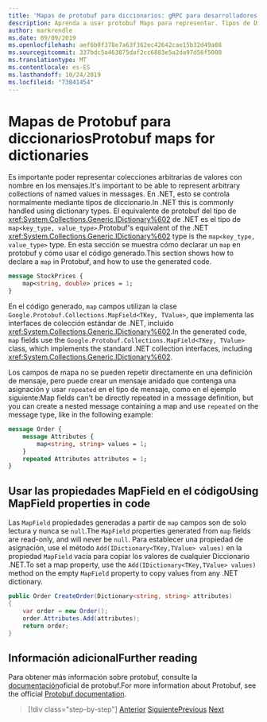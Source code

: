 ```yaml
---
title: 'Mapas de protobuf para diccionarios: gRPC para desarrolladores de WCF'
description: Aprenda a usar protobuf Maps para representar. Tipos de Diccionario de la red.
author: markrendle
ms.date: 09/09/2019
ms.openlocfilehash: aef6b0f378e7a63f362ec42642cae15b32d49a08
ms.sourcegitcommit: 337bdc5a463875daf2cc6883e5a2da97d56f5000
ms.translationtype: MT
ms.contentlocale: es-ES
ms.lasthandoff: 10/24/2019
ms.locfileid: "73841454"
---
```

# <a name="protobuf-maps-for-dictionaries"></a><span data-ttu-id="5f7c5-103">Mapas de Protobuf para diccionarios</span><span class="sxs-lookup"><span data-stu-id="5f7c5-103">Protobuf maps for dictionaries</span></span>

<span data-ttu-id="5f7c5-104">Es importante poder representar colecciones arbitrarias de valores con nombre en los mensajes.</span><span class="sxs-lookup"><span data-stu-id="5f7c5-104">It's important to be able to represent arbitrary collections of named values in messages.</span></span> <span data-ttu-id="5f7c5-105">En .NET, esto se controla normalmente mediante tipos de diccionario.</span><span class="sxs-lookup"><span data-stu-id="5f7c5-105">In .NET this is commonly handled using dictionary types.</span></span> <span data-ttu-id="5f7c5-106">El equivalente de protobuf del tipo de <xref:System.Collections.Generic.IDictionary%602> de .NET es el tipo de `map<key_type, value_type>`.</span><span class="sxs-lookup"><span data-stu-id="5f7c5-106">Protobuf's equivalent of the .NET <xref:System.Collections.Generic.IDictionary%602> type is the `map<key_type, value_type>` type.</span></span> <span data-ttu-id="5f7c5-107">En esta sección se muestra cómo declarar un `map` en protobuf y cómo usar el código generado.</span><span class="sxs-lookup"><span data-stu-id="5f7c5-107">This section shows how to declare a `map` in Protobuf, and how to use the generated code.</span></span>

```protobuf
message StockPrices {
    map<string, double> prices = 1;
}
```

<span data-ttu-id="5f7c5-108">En el código generado, `map` campos utilizan la clase `Google.Protobuf.Collections.MapField<TKey, TValue>`, que implementa las interfaces de colección estándar de .NET, incluido <xref:System.Collections.Generic.IDictionary%602>.</span><span class="sxs-lookup"><span data-stu-id="5f7c5-108">In the generated code, `map` fields use the `Google.Protobuf.Collections.MapField<TKey, TValue>` class, which implements the standard .NET collection interfaces, including <xref:System.Collections.Generic.IDictionary%602>.</span></span>

<span data-ttu-id="5f7c5-109">Los campos de mapa no se pueden repetir directamente en una definición de mensaje, pero puede crear un mensaje anidado que contenga una asignación y usar `repeated` en el tipo de mensaje, como en el ejemplo siguiente:</span><span class="sxs-lookup"><span data-stu-id="5f7c5-109">Map fields can't be directly repeated in a message definition, but you can create a nested message containing a map and use `repeated` on the message type, like in the following example:</span></span>

```protobuf
message Order {
    message Attributes {
        map<string, string> values = 1;
    }
    repeated Attributes attributes = 1;
}
```

## <a name="using-mapfield-properties-in-code"></a><span data-ttu-id="5f7c5-110">Usar las propiedades MapField en el código</span><span class="sxs-lookup"><span data-stu-id="5f7c5-110">Using MapField properties in code</span></span>

<span data-ttu-id="5f7c5-111">Las `MapField` propiedades generadas a partir de `map` campos son de solo lectura y nunca se `null`.</span><span class="sxs-lookup"><span data-stu-id="5f7c5-111">The `MapField` properties generated from `map` fields are read-only, and will never be `null`.</span></span> <span data-ttu-id="5f7c5-112">Para establecer una propiedad de asignación, use el método `Add(IDictionary<TKey,TValue> values)` en la propiedad `MapField` vacía para copiar los valores de cualquier Diccionario .NET.</span><span class="sxs-lookup"><span data-stu-id="5f7c5-112">To set a map property, use the `Add(IDictionary<TKey,TValue> values)` method on the empty `MapField` property to copy values from any .NET dictionary.</span></span>

```csharp
public Order CreateOrder(Dictionary<string, string> attributes)
{
    var order = new Order();
    order.Attributes.Add(attributes);
    return order;
}
```

## <a name="further-reading"></a><span data-ttu-id="5f7c5-113">Información adicional</span><span class="sxs-lookup"><span data-stu-id="5f7c5-113">Further reading</span></span>

<span data-ttu-id="5f7c5-114">Para obtener más información sobre protobuf, consulte la [documentación](https://developers.google.com/protocol-buffers/docs/overview)oficial de protobuf.</span><span class="sxs-lookup"><span data-stu-id="5f7c5-114">For more information about Protobuf, see the official [Protobuf documentation](https://developers.google.com/protocol-buffers/docs/overview).</span></span>

>[!div class="step-by-step"]
><span data-ttu-id="5f7c5-115">[Anterior](protobuf-enums.md)
>[Siguiente](wcf-services-to-grpc-comparison.md)</span><span class="sxs-lookup"><span data-stu-id="5f7c5-115">[Previous](protobuf-enums.md)
[Next](wcf-services-to-grpc-comparison.md)</span></span>
